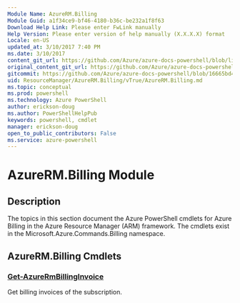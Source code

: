 ```yaml
---
Module Name: AzureRM.Billing
Module Guid: a1f34ce9-bf46-4180-b36c-be232a1f8f63
Download Help Link: Please enter FwLink manually
Help Version: Please enter version of help manually (X.X.X.X) format
Locale: en-US
updated_at: 3/10/2017 7:40 PM
ms.date: 3/10/2017
content_git_url: https://github.com/Azure/azure-docs-powershell/blob/live/azureps-cmdlets-docs/ResourceManager/AzureRM.Billing/vTrue/AzureRM.Billing.md
original_content_git_url: https://github.com/Azure/azure-docs-powershell/blob/live/azureps-cmdlets-docs/ResourceManager/AzureRM.Billing/vTrue/AzureRM.Billing.md
gitcommit: https://github.com/Azure/azure-docs-powershell/blob/16665bd43882b185a8143de54e498a0463907aa7/azureps-cmdlets-docs/ResourceManager/AzureRM.Billing/vTrue/AzureRM.Billing.md
uid: ResourceManager/AzureRM.Billing/vTrue/AzureRM.Billing.md
ms.topic: conceptual
ms.prod: powershell
ms.technology: Azure PowerShell
author: erickson-doug
ms.author: PowerShellHelpPub
keywords: powershell, cmdlet
manager: erickson-doug
open_to_public_contributors: False
ms.service: azure-powershell
---
```


# AzureRM.Billing Module
## Description
The topics in this section document the Azure PowerShell cmdlets for Azure Billing in the Azure Resource Manager (ARM) framework. The cmdlets exist in the Microsoft.Azure.Commands.Billing namespace.

## AzureRM.Billing Cmdlets
### [Get-AzureRmBillingInvoice](Get-AzureRmBillingInvoice.md)
Get billing invoices of the subscription.

